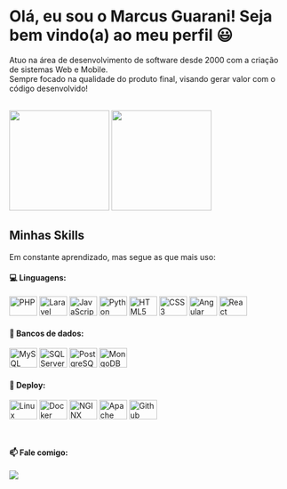 # Olá, eu sou o Marcus Guarani! Seja bem vindo(a) ao meu perfil 😃

Atuo na área de desenvolvimento de software desde 2000 com a criação de sistemas Web e Mobile.<br/>
Sempre focado na qualidade do produto final, visando gerar valor com o código desenvolvido!<br/><br/>  



<div align="left">
  <img height="180em" src="https://github-readme-stats.vercel.app/api?username=scevangelista&show_icons=true&theme=dracula&include_all_commits=true&count_private=true"/>
  <img height="180em" src="https://github-readme-stats.vercel.app/api/top-langs/?username=scevangelista&layout=compact&langs_count=7&theme=dracula"/>
</div>


## Minhas Skills
Em constante aprendizado, mas segue as que mais uso:

#### 💻 Linguagens:
<div styled="display: inline-block">  
  <img width='50' height='35' alt='PHP' src="https://cdn.jsdelivr.net/gh/devicons/devicon/icons/php/php-original.svg" />
  <img width='50' height='35' alt='Laravel' src="https://cdn.jsdelivr.net/gh/devicons/devicon/icons/laravel/laravel-plain.svg" />
  <img width='50' height='35' alt='JavaScript' src="https://cdn.jsdelivr.net/gh/devicons/devicon/icons/javascript/javascript-original.svg" />  
  <img width='50' height='35' alt='Python' src="https://cdn.jsdelivr.net/gh/devicons/devicon/icons/python/python-original.svg" />
  <img width='50' height='35' alt='HTML5' src="https://cdn.jsdelivr.net/gh/devicons/devicon/icons/html5/html5-original.svg" />
  <img width='50' height='35' alt='CSS3' src="https://cdn.jsdelivr.net/gh/devicons/devicon/icons/css3/css3-original.svg" />  
  <img width='50' height='35' alt='Angular' src="https://cdn.jsdelivr.net/gh/devicons/devicon/icons/angularjs/angularjs-plain.svg" />
  <img width='50' height='35' alt='React' src="https://cdn.jsdelivr.net/gh/devicons/devicon/icons/react/react-original.svg" />
</div> 
  
#### 💾 Bancos de dados:
<div styled="display: inline-block">
  <img width='50' height='35' alt='MySQL' src="https://cdn.jsdelivr.net/gh/devicons/devicon/icons/mysql/mysql-original.svg" />
  <img width='50' height='35' alt='SQL Server' src="https://cdn.jsdelivr.net/gh/devicons/devicon/icons/microsoftsqlserver/microsoftsqlserver-plain.svg" />
  <img width='50' height='35' alt='PostgreSQL' src="https://cdn.jsdelivr.net/gh/devicons/devicon/icons/postgresql/postgresql-original.svg" />
  <img width='50' height='35' alt='MongoDB' src="https://cdn.jsdelivr.net/gh/devicons/devicon/icons/mongodb/mongodb-original.svg" />  
</div>

#### 🔌 Deploy:
<div styled="display: inline-block">
  <img width='50' height='35' alt='Linux' src="https://cdn.jsdelivr.net/gh/devicons/devicon/icons/linux/linux-original.svg" />
  <img width='50' height='35' alt='Docker' src="https://cdn.jsdelivr.net/gh/devicons/devicon/icons/docker/docker-original.svg" />
  <img width='50' height='35' alt='NGINX' src="https://cdn.jsdelivr.net/gh/devicons/devicon/icons/nginx/nginx-original.svg" />
  <img width='50' height='35' alt='Apache' src="https://cdn.jsdelivr.net/gh/devicons/devicon/icons/apache/apache-original.svg" />
  <img width='50' height='35' alt='Github' src="https://cdn.jsdelivr.net/gh/devicons/devicon/icons/github/github-original.svg" />
</div>
<br/>

##
#### 📫 Fale comigo:  
<a href="https://br.linkedin.com/in/marcus-guarani" target="_blank"><img src="https://img.shields.io/badge/LinkedIn-0077B5?style=for-the-badge&logo=linkedin&logoColor=white" target="_blank"></a>
